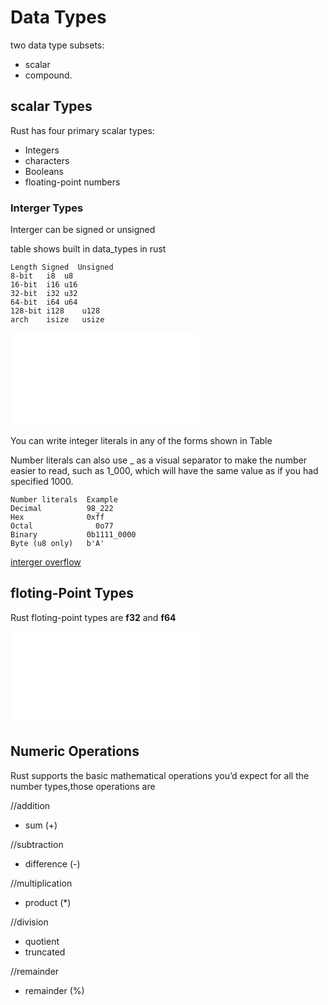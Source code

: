 # Data Types

two data type subsets: 
- scalar
- compound.

## scalar Types

Rust has four primary scalar types: 
- Integers
- characters 
- Booleans
- floating-point numbers

 ### Interger Types
 Interger can be signed or unsigned

  table shows built in data_types in rust  

 ```
 Length	Signed	Unsigned
8-bit	i8	u8
16-bit	i16	u16
32-bit	i32	u32
64-bit	i64	u64
128-bit	i128	u128
arch	isize	usize
```
![check codes->](./interger.rs)

You can write integer literals in any of the forms shown in Table

Number literals can also use _ as a visual separator to make the number easier to read, such as 1_000, which will have the same value as if you had specified 1000.

```
Number literals	 Example
Decimal          98_222
Hex	             0xff
Octal	           0o77
Binary	         0b1111_0000
Byte (u8 only)	 b'A'
```
[interger overflow](https://medium.com/@mikecode/rust-integer-overflow-69277aad3ff5)

## floting-Point Types

Rust floting-point types are **f32**
and **f64**

![check codes->](./floating_point.rs)

## Numeric Operations
Rust supports the basic mathematical operations you’d expect for all the number types,those operations are 

//addition
- sum (+)

//subtraction
- difference (-)

//multiplication
- product (*)

//division
- quotient
- truncated

//remainder
- remainder (%)